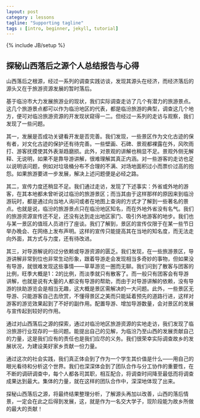 ```yaml
---
layout: post
category : lessons
tagline: "Supporting tagline"
tags : [intro, beginner, jekyll, tutorial]
---
```

{% include JB/setup %}
               
## 探秘山西落后之源个人总结报告与心得

山西落后之根源，经过一系列的调查实践访谈，发现其源头在经济，而经济落后的源头又在于旅游资源发展的暂时落后。

基于临汾市大力发展旅游业的现状，我们实际调查走访了几个有潜力的旅游景点。这几个旅游景点都可以作为临汾地区的代表，都是临汾旅游的典型，调查这几个地方，便可对临汾旅游资源的开发现状窥得一二。但经过一系列的走访与观察，我们发现了一些问题。

其一，发展是否成功关键看开发是否完善。我们发现，一些景区作为文化古迹的保有者，对文化古迹的保护还有待完善。一些壁画、石碑、景观都裸露在外，风吹雨打、游客抚摸使其外表渐趋磨损。此外，对景观的讲解也稍显不足。景观外侧无解释、无说明，如果不是靠导游讲解，很难理解其真正内涵。对一些游客的走访也足以说明该问题，例如对垃圾桶分布不合理的不满、对场地面积过小而票价过高的抱怨。如果旅游要进一步发展，解决上述问题便是必经之路。

其二，宣传力度还稍显不足。我们通过走访，发现了下述事实：外省或外地的游客，在其本地都未曾听说过临汾的旅游景区；而当其由于这样那样的原因来到临汾游玩时，都是通过向当地人询问或者在地图上查询的方式才了解到一些著名的景点。也就是说，临汾的旅游景点只在临汾地区知名，而在外地外省没有名气。我们的旅游资源宣传还不足，还没有达到走出地区家门、吸引外地游客的地步。我们也与某一景区的值班人员进行了座谈。我们了解到，景区的宣传仅限于在某一些节日举办晚会、在网络上发布声明。这样的宣传只能提高其在当地的知名度，而无法走向外面，其方式与力度，还有待改进。

其三，对导游解说的过分依赖或导游资源的匮乏。我们发现，在一些旅游景区，导游讲解非常到位也非常生动形象，跟着导游走会发现相当多奇妙的事物，但如果没有导游，就很难发现这些事情——草草游览一圈而无聊。我们问到了散客与团客的比例，旺季大概是1：2的比例，而淡季就只有散客了。而一般只有团客会有导游讲解，也就是说有大量的人都没有导游的帮助，而由于对导游讲解的依赖，没有导游的扶助游览会是相当无趣，这大概是景区需解决的一大问题。此外，一些景区无导游、只能游客自己去欣赏，不懂得景区之美而只能延着预先的道路行进，这样对游客的游览效果起到了不好的副作用。配置导游、增加导游数量，会对景区的发展与宣传起到较好的作用。

通过对山西落后之源的探索，通过对临汾地区旅游资源的实地走访，我们发现了临汾旅游行业现存的一些问题。能提出自己的见解，为临汾乃至山西的发展贡献自己的力量，这是我们应有的责任也是我们应尽的义务。我们很荣幸实际调查故乡的发展状况，为建设美好家乡贡献一份力量。

通过这次的社会实践，我们真正体会到了作为一个学生其价值是什么——用自己的眼光看待和分析这个世界。我们也深深体会到了团队合作与分工协作的重要性，在不断的调研调查中，每个人都各司其职，相互配合，将调查时间降至最低而将调查成果达到最大。集体的力量，就在这样的团队合作中，深深地体现了出来。

探秘山西落后之源，将最终结果整理分析，了解源头再加以改善，山西的落后情景，一定会在此之后得到发展，这，就是作为一名交大学子，现阶段能为故乡所做的最大的贡献！
